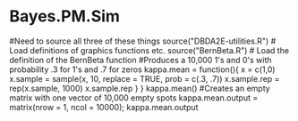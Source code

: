 # Bayes.PM.Sim
#Need to source all three of these things
source("DBDA2E-utilities.R") # Load definitions of graphics functions etc.
source("BernBeta.R") # Load the definition of the BernBeta function
#Produces a 10,000 1's and 0's with probability .3 for 1's and .7 for zeros
kappa.mean = function(){ 
  x = c(1,0)
  x.sample = sample(x, 10, replace = TRUE, prob = c(.3, .7))
  x.sample.rep = rep(x.sample, 1000)
  x.sample.rep
  } 
}
kappa.mean()
#Creates an empty matrix with one vector of 10,000 empty spots
kappa.mean.output = matrix(nrow = 1, ncol = 10000); kappa.mean.output

